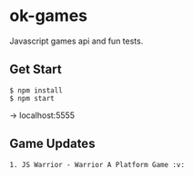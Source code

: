 # ok-games
Javascript games api and fun tests.


## Get Start

	$ npm install
	$ npm start

-> localhost:5555

## Game Updates

	1. JS Warrior - Warrior A Platform Game :v:
